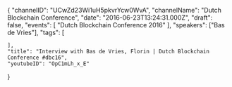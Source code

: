 {
    "channelID": "UCwZd23Wi1uH5pkvrYcw0WvA",
    "channelName": "Dutch Blockchain Conference",
    "date": "2016-06-23T13:24:31.000Z",
    "draft": false,
    "events": [
        "Dutch Blockchain Conference 2016"
    ],
    "speakers": ["Bas de Vries"],
    "tags": [

    ],
    "title": "Interview with Bas de Vries, Florin | Dutch Blockchain Conference #dbc16",
    "youtubeID": "OpC1mLh_x_E"
}
